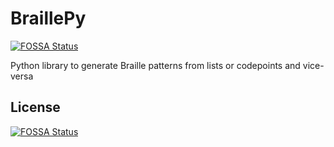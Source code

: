 # BraillePy
[![FOSSA Status](https://app.fossa.com/api/projects/git%2Bgithub.com%2FUltraStudioLTD%2FBraillePy.svg?type=shield)](https://app.fossa.com/projects/git%2Bgithub.com%2FUltraStudioLTD%2FBraillePy?ref=badge_shield)


Python library to generate Braille patterns from lists or codepoints and vice-versa


## License
[![FOSSA Status](https://app.fossa.com/api/projects/git%2Bgithub.com%2FUltraStudioLTD%2FBraillePy.svg?type=large)](https://app.fossa.com/projects/git%2Bgithub.com%2FUltraStudioLTD%2FBraillePy?ref=badge_large)